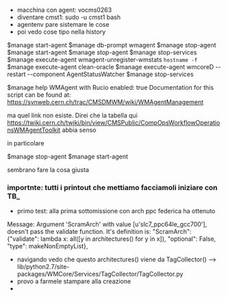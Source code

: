 - macchina con agent: vocms0263
- diventare cmst1: sudo -u cmst1 bash
- agentenv pare sistemare le cose
- poi vedo cose tipo nella history

$manage start-agent
$manage db-prompt wmagent
$manage stop-agent
$manage start-agent
$manage stop-agent
$manage stop-services
$manage execute-agent wmagent-unregister-wmstats `hostname -f`
$manage execute-agent clean-oracle
$manage execute-agent wmcoreD --restart --component AgentStatusWatcher
$manage stop-services

$manage help
WMAgent with Rucio enabled: true
Documentation for this script can be found at: https://svnweb.cern.ch/trac/CMSDMWM/wiki/WMAgentManagement

ma quel link non esiste. Direi che la tabella qui https://twiki.cern.ch/twiki/bin/view/CMSPublic/CompOpsWorkflowOperationsWMAgentToolkit abbia senso

in particolare

$manage stop-agent
$manage start-agent

sembrano fare la cosa giusta

### importnte: tutti i printout che mettiamo facciamoli iniziare con TB_


- primo test: alla prima sottomissione con arch ppc federica ha ottenuto 

Message: Argument 'ScramArch' with value [u'slc7_ppc64le_gcc700'], doesn't pass the validate function.
It's definition is:
                     "ScramArch": {"validate": lambda x: all([y in architectures() for y in x]),
                                   "optional": False, "type": makeNonEmptyList},

- navigando vedo che questo architectures() viene da TagCollector() --> lib/python2.7/site-packages/WMCore/Services/TagCollector/TagCollector.py
- provo a farmele stampare alla creazione
- 



